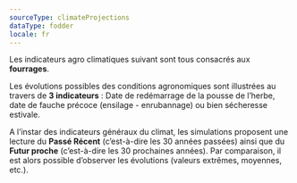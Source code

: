 ```yaml
---
sourceType: climateProjections
dataType: fodder
locale: fr
---
```


Les indicateurs agro climatiques suivant sont tous consacrés aux **fourrages**.

Les évolutions possibles des conditions agronomiques sont illustrées au travers
de **3 indicateurs** : Date de redémarrage de la pousse de l’herbe, date de
fauche précoce (ensilage - enrubannage) ou bien sécheresse estivale.

A l’instar des indicateurs généraux du climat, les simulations proposent une
lecture du **Passé Récent** (c’est-à-dire les 30 années passées) ainsi que du
**Futur proche** (c’est-à-dire les 30 prochaines années). Par comparaison, il
est alors possible d’observer les évolutions (valeurs extrêmes, moyennes,
etc.).
